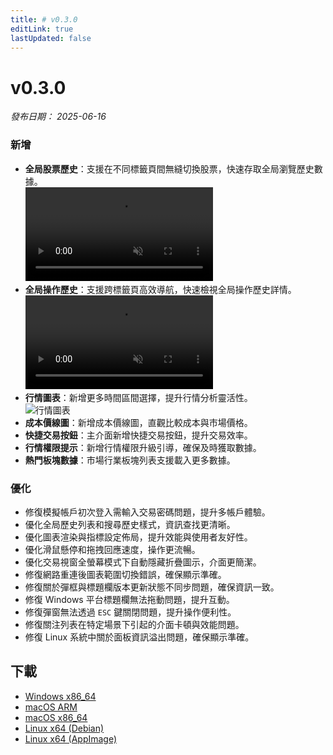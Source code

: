 ```yaml
---
title: # v0.3.0
editLink: true
lastUpdated: false
---
```


# v0.3.0

_發布日期： 2025-06-16_

### 新增

- **全局股票歷史**：支援在不同標籤頁間無縫切換股票，快速存取全局瀏覽歷史數據。  
  <video src="https://assets.lbctrl.com/uploads/2fd01841-0ba8-4dae-b624-89013f040570/global_navigation.mp4" autoplay muted loop>
  </video>
- **全局操作歷史**：支援跨標籤頁高效導航，快速檢視全局操作歷史詳情。  
  <video src="https://assets.lbctrl.com/uploads/a2afc60f-fc5b-4baf-8d1c-d1ca2fc03d9a/global_stock_history.mp4" autoplay muted loop>
  </video>
- **行情圖表**：新增更多時間區間選擇，提升行情分析靈活性。  
  <img src="https://assets.lbctrl.com/uploads/b6be76b4-c99c-45a0-9fcb-1565ea6261eb/scr-20250605-qfcn.png" alt="行情圖表" >
- **成本價線圖**：新增成本價線圖，直觀比較成本與市場價格。
- **快捷交易按鈕**：主介面新增快捷交易按鈕，提升交易效率。
- **行情權限提示**：新增行情權限升級引導，確保及時獲取數據。
- **熱門板塊數據**：市場行業板塊列表支援載入更多數據。

### 優化

- 修復模擬帳戶初次登入需輸入交易密碼問題，提升多帳戶體驗。
- 優化全局歷史列表和搜尋歷史樣式，資訊查找更清晰。
- 優化圖表渲染與指標設定佈局，提升效能與使用者友好性。
- 優化滑鼠懸停和拖拽回應速度，操作更流暢。
- 優化交易視窗全螢幕模式下自動隱藏折疊圖示，介面更簡潔。
- 修復網路重連後圖表範圍切換錯誤，確保顯示準確。
- 修復關於彈框與標題欄版本更新狀態不同步問題，確保資訊一致。
- 修復 Windows 平台標題欄無法拖動問題，提升互動。
- 修復彈窗無法透過 `ESC` 鍵關閉問題，提升操作便利性。
- 修復關注列表在特定場景下引起的介面卡頓與效能問題。
- 修復 Linux 系統中關於面板資訊溢出問題，確保顯示準確。

## 下載

- [Windows x86_64](https://assets.lbkrs.com/github/release/longbridge-desktop/stable/longbridge-v0.3.0-windows-x86_64.exe)
- [macOS ARM](https://assets.lbkrs.com/github/release/longbridge-desktop/stable/longbridge-v0.3.0-macos-aarch64.dmg)
- [macOS x86_64](https://assets.lbkrs.com/github/release/longbridge-desktop/stable/longbridge-v0.3.0-macos-x86_64.dmg)
- [Linux x64 (Debian)](https://assets.lbkrs.com/github/release/longbridge-desktop/stable/longbridge-v0.3.0-linux-x86_64.deb)
- [Linux x64 (AppImage)](https://assets.lbkrs.com/github/release/longbridge-desktop/stable/longbridge-v0.3.0-linux-x86_64.AppImage)
